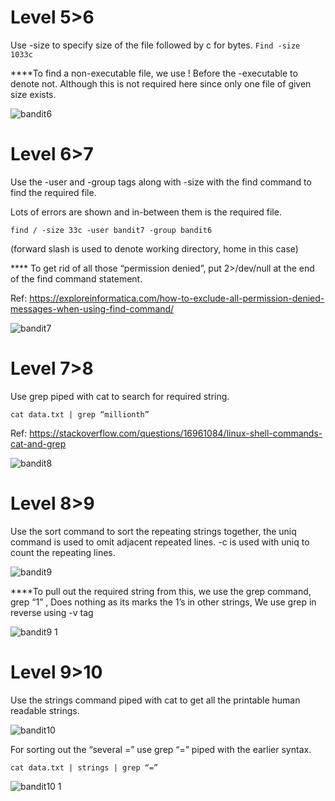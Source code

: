# Level 5>6
Use -size to specify size of the file followed by c for bytes.
` Find -size 1033c `

****To find a non-executable file, we use \! Before the -executable to denote not. Although this is not required here since only one file of given size exists. 

![bandit6](https://github.com/user-attachments/assets/126a7dc1-2056-4fe9-b435-64a4b44c5214)

# Level 6>7

Use the -user and -group tags along with -size with the find command to find the required file.


Lots of errors are shown and in-between them is the required file.


` find / -size 33c -user bandit7 -group bandit6 `

(forward slash is used to denote working directory, home in this case)

**** To get rid of all those “permission denied”, put 2>/dev/null at the end of the find command statement. 


Ref: https://exploreinformatica.com/how-to-exclude-all-permission-denied-messages-when-using-find-command/

![bandit7](https://github.com/user-attachments/assets/7bf25c65-4b88-476c-9436-5abcb65d5404)


# Level 7>8

Use grep piped with cat to search for required string.

` cat data.txt | grep “millionth” `

Ref: https://stackoverflow.com/questions/16961084/linux-shell-commands-cat-and-grep

![bandit8](https://github.com/user-attachments/assets/3e6651bb-1f89-48da-b79d-a7d3dd40a5aa)



# Level 8>9

Use the sort command to sort the repeating strings together, the uniq command is used to omit adjacent repeated lines. -c is used with uniq to count the repeating lines.

![bandit9](https://github.com/user-attachments/assets/3399e990-3de4-4b5f-9229-42c52944e9a4)

****To pull out the required string from this, we use the grep command, grep “1” ,
 Does nothing as its marks the 1’s in other strings, We use grep in reverse using -v tag

![bandit9 1](https://github.com/user-attachments/assets/bb2604d5-86e2-4800-93ee-9cd032cd755a)

# Level 9>10

Use the strings command piped with cat to get all the printable human readable strings.

![bandit10](https://github.com/user-attachments/assets/759b24c3-3cef-4a48-8a30-fcd83c6a5725)

For sorting out the “several =”  use grep “=” piped with the earlier syntax.

` cat data.txt | strings | grep “=” `

![bandit10 1](https://github.com/user-attachments/assets/83f1ad79-84cc-4619-8931-5bd96d6d87ea)

